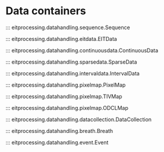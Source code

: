 # Data containers

::: eitprocessing.datahandling.sequence.Sequence

::: eitprocessing.datahandling.eitdata.EITData

::: eitprocessing.datahandling.continuousdata.ContinuousData

::: eitprocessing.datahandling.sparsedata.SparseData

::: eitprocessing.datahandling.intervaldata.IntervalData

::: eitprocessing.datahandling.pixelmap.PixelMap

::: eitprocessing.datahandling.pixelmap.TIVMap

::: eitprocessing.datahandling.pixelmap.ODCLMap

::: eitprocessing.datahandling.datacollection.DataCollection

::: eitprocessing.datahandling.breath.Breath

::: eitprocessing.datahandling.event.Event
